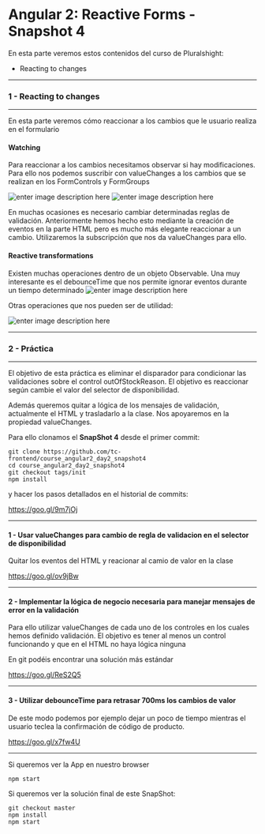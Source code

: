 


Angular 2: Reactive Forms - Snapshot 4
===================
En esta parte veremos estos contenidos del curso de Pluralshight:

 - Reacting to changes

----------
### 1 -  Reacting to changes
----------
En esta parte veremos cómo reaccionar a los cambios que le usuario realiza en el formulario 

#### Watching

Para reaccionar a los cambios necesitamos observar si hay modificaciones. Para ello nos podemos suscribir con valueChanges a los cambios que se realizan en los FormControls y FormGroups

![enter image description here](https://i.imgur.com/lbCaku4.png)
![enter image description here](https://i.imgur.com/q2ZtOjk.png)


En muchas ocasiones es necesario cambiar determinadas reglas de validación. Anteriormente hemos hecho esto mediante la creación de eventos en la parte HTML pero es mucho más elegante reaccionar a un cambio. Utilizaremos la subscripción que nos da valueChanges para ello.


#### Reactive transformations

Existen muchas operaciones dentro de un objeto Observable. Una muy interesante es el debounceTime que nos permite ignorar eventos durante un tiempo determinado
![enter image description here](https://i.imgur.com/sWB1kIM.png)

Otras operaciones que nos pueden ser de utilidad:

![enter image description here](https://i.imgur.com/r3107xg.png)

----------
### 2 - Práctica
----------
El objetivo de esta práctica es eliminar el disparador para condicionar las validaciones sobre el control outOfStockReason. El objetivo es reaccionar según cambie el valor del selector de disponibilidad.

Además queremos quitar a lógica de los mensajes de validación, actualmente el HTML y trasladarlo a la clase. Nos apoyaremos en la propiedad valueChanges.




Para ello clonamos el **SnapShot 4** desde el primer commit:

    git clone https://github.com/tc-frontend/course_angular2_day2_snapshot4
    cd course_angular2_day2_snapshot4
    git checkout tags/init
    npm install

y hacer los pasos detallados en el historial de commits:

https://goo.gl/9m7jOj

----------
#### 1 - Usar valueChanges para cambio de regla de validacion en el selector de disponibilidad
Quitar los eventos del HTML y reacionar al camio de valor en la clase

https://goo.gl/ov9jBw

----------
#### 2 - Implementar la lógica de negocio necesaria para manejar mensajes de error en la validación
Para ello utilizar valueChanges de cada uno de los controles en los cuales hemos definido validación.
El objetivo es tener al menos un control funcionando y que en el HTML no haya lógica ninguna
 
En git podéis encontrar una solución más estándar
 
https://goo.gl/ReS2Q5

----------
#### 3 -  Utilizar debounceTime para retrasar 700ms los cambios de valor
De este modo podemos por ejemplo dejar un poco de tiempo mientras el usuario teclea la confirmación de código de producto.

https://goo.gl/x7fw4U

----------
Si queremos ver la App en nuestro browser

    npm start

Si queremos ver la solución final de este SnapShot:

    git checkout master
    npm install
    npm start









